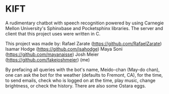 # KIFT

A rudimentary chatbot with speech recognition powered by using Carnegie Mellon University's Sphinxbase and Pocketsphinx libraries.
The server and client that this project uses were written in C.

This project was made by:
Rafael Zarate (https://github.com/RafaelZarate)
Isamar Hodge (https://github.com/isahodge)
Maya Soni (https://github.com/mayanaisse)
Josh Meier (https://github.com/fakejoshmeier) (me)

By prefacing all queries with the bot's name, Meido-chan (May-do chan), one can ask the bot for the weather (defaults to Fremont, CA), for the time, to send emails, check who is logged on at the time, play music, change brightness, or check the history.
There are also some Ostara eggs.

